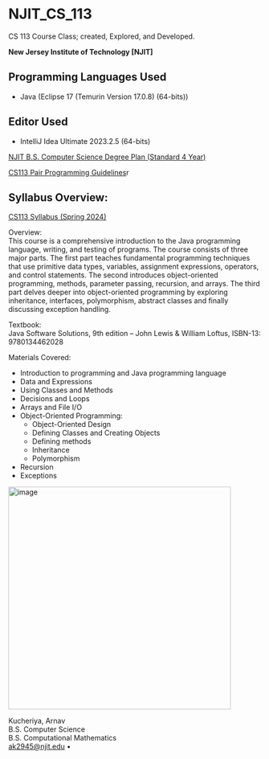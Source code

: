 # NJIT_CS_113
CS 113 Course Class; created, Explored, and Developed.

**New Jersey Institute of Technology \[NJIT]**

## Programming Languages Used
- Java (Eclipse 17 (Temurin Version 17.0.8) (64-bits))

## Editor Used
- IntelliJ Idea Ultimate 2023.2.5 (64-bits)

[NJIT B.S. Computer Science Degree Plan (Standard 4 Year)](https://catalog.njit.edu/undergraduate/computing-sciences/computer-science/bs/)

[CS113 Pair Programming Guidelines](https://github.com/ArnavKucheriya/NJIT_CS113/blob/master/NJIT_CS113_Spring2024_Guidelines/CS113_Pair_Programming_Guidelines.pdf)r
## Syllabus Overview:
[CS113 Syllabus (Spring 2024)](https://github.com/ArnavKucheriya/NJIT_CS113/blob/master/NJIT_CS113_Spring2024_Guidelines/NJIT_CS113_Spring2024_Syllabus.pdf)

Overview: <br>
This course is a comprehensive introduction to the Java programming language, writing, and testing of
programs. The course consists of three major parts. The first part teaches fundamental programming
techniques that use primitive data types, variables, assignment expressions, operators, and control
statements. The second introduces object-oriented programming, methods, parameter passing, recursion, and
arrays. The third part delves deeper into object-oriented programming by exploring inheritance, interfaces,
polymorphism, abstract classes and finally discussing exception handling.

Textbook: <br>
Java Software Solutions, 9th edition – John Lewis & William Loftus, ISBN-13: 9780134462028

Materials Covered: <br>
- Introduction to programming and Java programming language
- Data and Expressions
- Using Classes and Methods
- Decisions and Loops
- Arrays and File I/O
- Object-Oriented Programming:
  - Object-Oriented Design
  - Defining Classes and Creating Objects
  - Defining methods
  - Inheritance
  - Polymorphism
- Recursion
- Exceptions

<img width="443" alt="image" src="https://github.com/ArnavKucheriya/NJIT_CS113/assets/114359370/7f97c96b-d87c-4467-bb45-5e8291161cbe">

Kucheriya, Arnav  
B.S. Computer Science  
B.S. Computational Mathematics  
ak2945@njit.edu •


